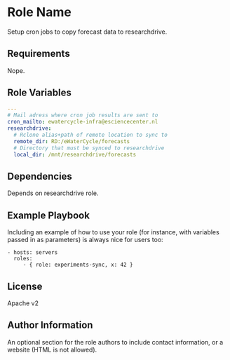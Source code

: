 Role Name
=========

Setup cron jobs to copy forecast data to researchdrive.

Requirements
------------

Nope.

Role Variables
--------------

```yaml
---
# Mail adress where cron job results are sent to  
cron_mailto: ewatercycle-infra@esciencecenter.nl
researchdrive:
  # Rclone alias+path of remote location to sync to
  remote_dir: RD:/eWaterCycle/forecasts
  # Directory that must be synced to researchdrive
  local_dir: /mnt/researchdrive/forecasts
```

Dependencies
------------

Depends on researchdrive role.

Example Playbook
----------------

Including an example of how to use your role (for instance, with variables
passed in as parameters) is always nice for users too:

    - hosts: servers
      roles:
         - { role: experiments-sync, x: 42 }

License
-------

Apache v2

Author Information
------------------

An optional section for the role authors to include contact information, or a
website (HTML is not allowed).
